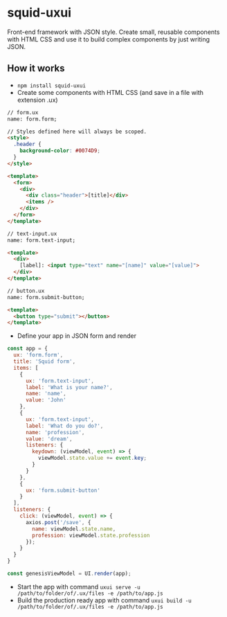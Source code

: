 # squid-uxui
Front-end framework with JSON style.
Create small, reusable components with HTML CSS and use it to build complex components by just writing JSON.

## How it works
- `npm install squid-uxui`
- Create some components with HTML CSS (and save in a file with extension .ux)
```html
// form.ux
name: form.form;

// Styles defined here will always be scoped.
<style>
  .header {
    background-color: #0074D9;
  }
</style>

<template>
  <form>
    <div>
      <div class="header">[title]</div>
      <items />
    </div>
  </form>
</template>

// text-input.ux
name: form.text-input;

<template>
  <div>
    [label]: <input type="text" name="[name]" value="[value]">
  </div>
</template>

// button.ux
name: form.submit-button;

<template>
  <button type="submit"></button>
</template>
```
- Define your app in JSON form and render
```js
const app = {
  ux: 'form.form',
  title: 'Squid form',
  items: [
    {
      ux: 'form.text-input',
      label: 'What is your name?',
      name: 'name',
      value: 'John'
    },
    {
      ux: 'form.text-input',
      label: 'What do you do?',
      name: 'profession',
      value: 'dream',
      listeners: {
        keydown: (viewModel, event) => {
          viewModel.state.value += event.key;
        }
      }
    },
    {
      ux: 'form.submit-button'
    }
  ],
  listeners: {
    click: (viewModel, event) => {
      axios.post('/save', {
        name: viewModel.state.name,
        profession: viewModel.state.profession
      });
    }
  }
}

const genesisViewModel = UI.render(app);
```
- Start the app with command
`uxui serve -u /path/to/folder/of/.ux/files -e /path/to/app.js`
- Build the production ready app with command
`uxui build -u /path/to/folder/of/.ux/files -e /path/to/app.js`
